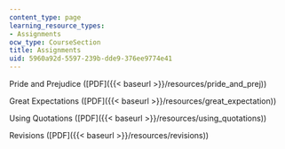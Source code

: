 ```yaml
---
content_type: page
learning_resource_types:
- Assignments
ocw_type: CourseSection
title: Assignments
uid: 5960a92d-5597-239b-dde9-376ee9774e41
---
```


Pride and Prejudice ([PDF]({{< baseurl >}}/resources/pride_and_prej))

Great Expectations ([PDF]({{< baseurl >}}/resources/great_expectation))

Using Quotations ([PDF]({{< baseurl >}}/resources/using_quotations))

Revisions ([PDF]({{< baseurl >}}/resources/revisions))